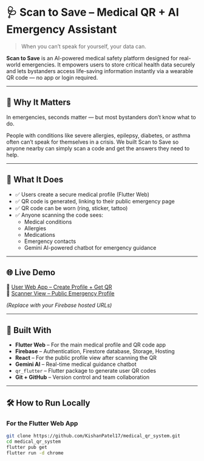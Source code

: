 # 🩺 Scan to Save – Medical QR + AI Emergency Assistant

> When you can’t speak for yourself, your data can.

**Scan to Save** is an AI-powered medical safety platform designed for real-world emergencies. It empowers users to store critical health data securely and lets bystanders access life-saving information instantly via a wearable QR code — no app or login required.

---

## 🚨 Why It Matters

In emergencies, seconds matter — but most bystanders don’t know what to do.

People with conditions like severe allergies, epilepsy, diabetes, or asthma often can’t speak for themselves in a crisis. We built Scan to Save so anyone nearby can simply scan a code and get the answers they need to help.

---

## 🧠 What It Does

- ✅ Users create a secure medical profile (Flutter Web)
- ✅ QR code is generated, linking to their public emergency page
- ✅ QR code can be worn (ring, sticker, tattoo)
- ✅ Anyone scanning the code sees:
  - Medical conditions
  - Allergies
  - Medications
  - Emergency contacts
  - Gemini AI-powered chatbot for emergency guidance

---

## 🌐 Live Demo

🔗 [User Web App – Create Profile + Get QR](https://your-flutter-app-link.web.app)  
🔗 [Scanner View – Public Emergency Profile](https://your-public-profile-link.web.app)

_(Replace with your Firebase hosted URLs)_

---

## 🧱 Built With

- **Flutter Web** – For the main medical profile and QR code app
- **Firebase** – Authentication, Firestore database, Storage, Hosting
- **React** – For the public profile view after scanning the QR
- **Gemini AI** – Real-time medical guidance chatbot
- `qr_flutter` – Flutter package to generate user QR codes
- **Git + GitHub** – Version control and team collaboration

---

## 🛠️ How to Run Locally

### For the Flutter Web App

```bash
git clone https://github.com/KishanPatel17/medical_qr_system.git
cd medical_qr_system
flutter pub get
flutter run -d chrome
